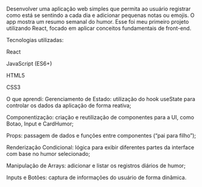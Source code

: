 Desenvolver uma aplicação web simples que permita ao usuário registrar como está se sentindo a cada dia e adicionar pequenas notas ou emojis. O app mostra um resumo semanal do humor. Esse foi meu primeiro projeto utilizando React, focado em aplicar conceitos fundamentais de front-end.

Tecnologias utilizadas:

React

JavaScript (ES6+)

HTML5

CSS3

O que aprendi:
Gerenciamento de Estado: utilização do hook useState para controlar os dados da aplicação de forma reativa;

Componentização: criação e reutilização de componentes para a UI, como Botao, Input e CardHumor;

Props: passagem de dados e funções entre componentes (“pai para filho”);

Renderização Condicional: lógica para exibir diferentes partes da interface com base no humor selecionado;

Manipulação de Arrays: adicionar e listar os registros diários de humor;

Inputs e Botões: captura de informações do usuário de forma dinâmica.
